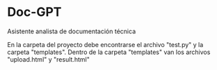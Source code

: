 # Doc-GPT
Asistente analista de documentación técnica

En la carpeta del proyecto debe encontrarse el archivo "test.py" y la carpeta "templates". 
Dentro de la carpeta "templates" van los archivos "upload.html" y "result.html"
